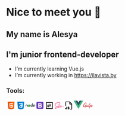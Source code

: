 
# Nice to meet you 👋
## My name is Alesya
## I'm junior frontend-developer


- I’m currently learning Vue.js
- I’m currently working in https://ilavista.by

### Tools:


<img align="left" alt="HTML5" src='./src/img/icons8-html-5.svg' width="26px"/>
<img align="left" alt="css3" src='./src/img/icons8-css3.svg' width="26px"/>
<img align="left" alt="nodeJs" src='./src/img/icons8-nodejs.svg' width="26px"/>
<img align="left" alt="bootstrap" src='./src/img/icons8-bootstrap.svg' width="25px"/>
<img align="left" alt="git" src='./src/img/icons8-git-в-квадрате.svg' width="26px"/>
<img align="left" alt="sass" src='./src/img/icons8-sass.svg' width="26px"/>
<img align="left" alt="js" src='./src/img/js.png' width="26px"/>
<img align="left" alt="js" src='./src/img/vue.png'width="26px"/>
<img align="left" alt="gulp" src='./src/img/gulp.svg' width="26px" height="26px"/>

